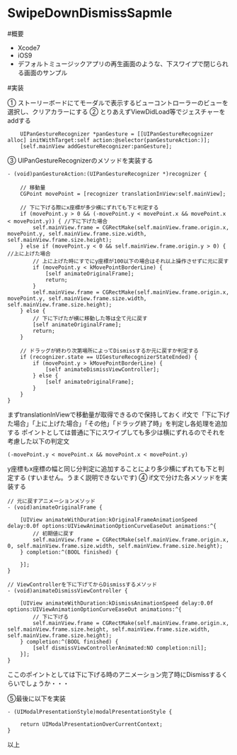 # SwipeDownDismissSapmle
#概要

- Xcode7
- iOS9
- デフォルトミュージックアプリの再生画面のような、下スワイプで閉じられる画面のサンプル

#実装

① ストーリーボードにてモーダルで表示するビューコントローラーのビューを選択し、クリアカラーにする <dr>
② とりあえずViewDidLoad等でジェスチャーをaddする <dr>
 
```
    UIPanGestureRecognizer *panGesture = [[UIPanGestureRecognizer alloc] initWithTarget:self action:@selector(panGestureAction:)];
    [self.mainView addGestureRecognizer:panGesture];
```

③ UIPanGestureRecognizerのメソッドを実装する <dr>

```
- (void)panGestureAction:(UIPanGestureRecognizer *)recognizer {
    
    // 移動量
    CGPoint movePoint = [recognizer translationInView:self.mainView];
    
    // 下に下げる際にx座標が多少横にずれても下と判定する
    if (movePoint.y > 0 && (-movePoint.y < movePoint.x && movePoint.x < movePoint.y)) { //下に下げた場合
        self.mainView.frame = CGRectMake(self.mainView.frame.origin.x, movePoint.y, self.mainView.frame.size.width, self.mainView.frame.size.height);
    } else if (movePoint.y < 0 && self.mainView.frame.origin.y > 0) {   //上に上げた場合
        // 上に上げた時にすでにy座標が100以下の場合はそれ以上操作させずに元に戻す
        if (movePoint.y < kMovePointBorderLine) {
            [self animateOriginalFrame];
            return;
        }
        self.mainView.frame = CGRectMake(self.mainView.frame.origin.x, movePoint.y, self.mainView.frame.size.width, self.mainView.frame.size.height);
    } else {
        // 下に下げたが横に移動した等は全て元に戻す
        [self animateOriginalFrame];
        return;
    }
    
    // ドラッグが終わり次第場所によってDismissするか元に戻すか判定する
    if (recognizer.state == UIGestureRecognizerStateEnded) {
        if (movePoint.y > kMovePointBorderLine) {
            [self animateDismissViewController];
        } else {
            [self animateOriginalFrame];
        }
    }
}
```

まずtranslationInViewで移動量が取得できるので保持しておく <dr>
if文で「下に下げた場合」「上に上げた場合」「その他」「ドラッグ終了時」を判定し各処理を追加する <dr>
ポイントとしては普通に下にスワイプしても多少は横にずれるのでそれを考慮した以下の判定文 <dr>

```
(-movePoint.y < movePoint.x && movePoint.x < movePoint.y)
```
y座標もx座標の幅と同じ分判定に追加することにより多少横にずれても下と判定する <dr>
(すいません。うまく説明できないです) <dr>
 <dr>
④ if文で分けた各メソッドを実装する <dr>

```
// 元に戻すアニメーションメソッド
- (void)animateOriginalFrame {
    
    [UIView animateWithDuration:kOriginalFrameAnimationSpeed delay:0.0f options:UIViewAnimationOptionCurveEaseOut animations:^{
        // 初期値に戻す
        self.mainView.frame = CGRectMake(self.mainView.frame.origin.x, 0, self.mainView.frame.size.width, self.mainView.frame.size.height);
    } completion:^(BOOL finished) {

    }];
}

// ViewControllerを下に下げてからDismissするメソッド
- (void)animateDismissViewController {
    
    [UIView animateWithDuration:kDismissAnimationSpeed delay:0.0f options:UIViewAnimationOptionCurveEaseOut animations:^{
        // 下に下げる
        self.mainView.frame = CGRectMake(self.mainView.frame.origin.x, self.mainView.frame.size.height, self.mainView.frame.size.width, self.mainView.frame.size.height);
    } completion:^(BOOL finished) {
        [self dismissViewControllerAnimated:NO completion:nil];
    }];
}
```
ここのポイントとしては下に下げる時のアニメーション完了時にDismissするくらいでしょうか・・・ <dr>

⑤最後に以下を実装 <dr>

```
- (UIModalPresentationStyle)modalPresentationStyle {
    
    return UIModalPresentationOverCurrentContext;
}
```

以上
